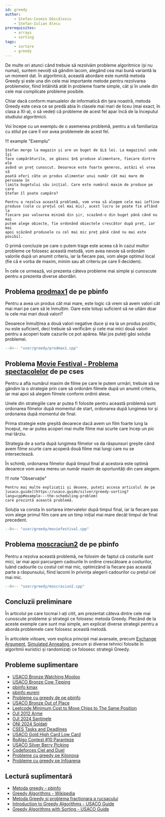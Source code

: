 ```yaml
---
id: greedy
author:
    - Ștefan-Cosmin Dăscălescu
    - Ștefan-Iulian Alecu
prerequisites:
    - arrays
    - sorting
tags:
    - sortare
    - greedy
---
```


De multe ori atunci când trebuie să rezolvăm probleme algoritmice (și nu numai),
suntem nevoiți să gândim lacom, alegând cea mai bună variantă la un moment dat.
În algoritmică, această abordare este numită metoda Greedy și este una din cele
mai importante metode pentru rezolvarea problemelor, fiind întâlnită atât în
probleme foarte simple, cât și în unele din cele mai complicate probleme
posibile.

Chiar dacă conform manualelor de informatică din țara noastră, metoda Greedy
este ceva ce se predă abia în clasele mai mari de liceu (mai exact, în clasa a
XI-a), o să vedeți că probleme de acest fel apar încă de la începutul studiului
algoritmicii.

Voi începe cu un exemplu de o asemenea problemă, pentru a vă familiariza cu
stilul pe care îl vor avea problemele de acest fel.

!!! example "Exemplu"

    Ștefan merge la magazin și are un buget de $L$ lei. La magazinul unde își
    face cumpărăturile, se găsesc $n$ produse alimentare, fiecare dintre ele
    având un preț cunoscut. Deoarece este foarte generos, astăzi el vrea să
    poată oferi câte un produs alimentar unui număr cât mai mare de persoane în
    limita bugetului său inițial. Care este numărul maxim de produse pe care
    Ștefan îl poate cumpăra?

    Pentru a rezolva această problemă, vom vrea să alegem cele mai ieftine
    produse (cele cu prețul cel mai mic), acest lucru se poate fie aflând la
    fiecare pas valoarea minimă din șir, scazând-o din buget până când nu mai
    putem alege obiecte, fie ordonând obiectele crescător după preț, iar mai
    apoi scăzând produsele cu cel mai mic preț până când nu mai este posibil.

O primă concluzie pe care o putem trage este aceea că în cazul multor probleme
ce folosesc această metodă, vom avea nevoie să ordonăm valorile după un anumit
criteriu, iar la fiecare pas, vom alege optimul local (fie că e vorba de maxim,
minim sau alt criteriu pe care îl decidem).

În cele ce urmează, voi prezenta câteva probleme mai simple și cunoscute pentru
a prezenta diverse abordări.

## Problema [prodmax1](https://www.pbinfo.ro/probleme/2271/prodmax1) de pe pbinfo

Pentru a avea un produs cât mai mare, este logic că vrem să avem valori cât mai
mari pe care să le înmulțim. Oare este totuși suficient să ne uităm doar la cele
mai mari două valori?

Deoarece înmulțirea a două valori negative duce și ea la un produs pozitiv, nu
este suficient, deci trebuie să verificăm și cele mai mici două valori pentru a
acoperi toate cazurile ce pot apărea. Mai jos puteți găsi soluția problemei.

```cpp
--8<-- "usor/greedy/prodmax1.cpp"
```

## Problema [Movie Festival - Problema spectacolelor](https://cses.fi/problemset/task/1629) de pe cses

Pentru a afla numărul maxim de filme pe care le putem urmări, trebuie să ne
gândim la o strategie prin care să ordonăm filmele după un anumit criteriu, iar
mai apoi să alegem filmele conform ordinii alese.

Unele din strategiile care ar putea fi folosite pentru această problemă sunt
ordonarea filmelor după momentul de start, ordonarea după lungimea lor și
ordonarea după momentul de final.

Prima strategie este greșită deoarece dacă avem un film foarte lung la început,
ne-ar putea acoperi mai multe filme mai scurte care încep un pic mai târziu.

Strategia de a sorta după lungimea filmelor va da răspunsuri greșite când avem
filme scurte care acoperă două filme mai lungi care nu se intersectează.

În schimb, ordonarea filmelor după timpul final al acestora este optimă deoarece
vom avea mereu un număr maxim de oportunități din care alegem.

!!! note "Observație"

    Pentru mai multe explicații și desene, puteți accesa articolul de pe
    [usaco.guide](https://usaco.guide/silver/greedy-sorting?lang=cpp#example---the-scheduling-problem)
    care prezintă această problemă.

Soluția va consta în sortarea intervalelor după timpul final, iar la fiecare pas
vom alege primul film care are un timp inițial mai mare decât timpul de final
precedent.

```cpp
--8<-- "usor/greedy/moviefestival.cpp"
```

## Problema [moscraciun2](https://www.pbinfo.ro/probleme/4010/moscraciun2) de pe pbinfo

Pentru a rezolva această problemă, ne folosim de faptul că costurile sunt mici,
iar mai apoi parcurgem cadourile în ordine crescătoare a costurilor, luând
cadourile cu costul cel mai mic, optimizând la fiecare pas această parte a
răspunsului, fiind lacomi în privința alegerii cadourilor cu prețul cel mai mic.

```cpp
--8<-- "usor/greedy/moscraciun2.cpp"
```

## Concluzii preliminare

În articolul pe care tocmai l-ați citit, am prezentat câteva dintre cele mai
cunoscute probleme și strategii ce folosesc metoda Greedy. Plecând de la aceste
exemple care sunt mai simple, am explicat diverse strategii pentru a aborda
problemele care folosesc această metodă.

În articolele viitoare, vom explica principii mai avansate, precum
[Exchange Argument](https://www.cs.cornell.edu/courses/cs482/2007su/exchange.pdf),
[Simulated Annealing](https://en.wikipedia.org/wiki/Simulated_annealing), precum
și diverse tehnici folosite în algoritmii euristici și randomizați ce folosesc
strategii Greedy.

## Probleme suplimentare

- [USACO Bronze Watching Mooloo](http://www.usaco.org/index.php?page=viewproblem2&cpid=1301)
- [USACO Bronze Cow Tipping](http://www.usaco.org/index.php?page=viewproblem2&cpid=689)
- [pbinfo kmax](https://www.pbinfo.ro/probleme/1877/kmax)
- [pbinfo eureni](https://www.pbinfo.ro/probleme/1004/eureni)
- [Probleme cu greedy de pe pbinfo](https://www.pbinfo.ro/probleme/categorii/24/metoda-greedy-probleme-diverse-cu-metoda-greedy)
- [USACO Bronze Out of Place](http://www.usaco.org/index.php?page=viewproblem2&cpid=785)
- [Leetcode Minimum Cost to Move Chips to The Same Position](https://leetcode.com/problems/minimum-cost-to-move-chips-to-the-same-position/description/)
- [OJI 2012 Arme](https://kilonova.ro/problems/823)
- [OJI 2024 Santinele](https://kilonova.ro/problems/2502)
- [ONI 2024 Soldati](https://kilonova.ro/problems/2659)
- [CSES Tasks and Deadlines](https://cses.fi/problemset/task/1630)
- [USACO Gold High Card Low Card](http://www.usaco.org/index.php?page=viewproblem2&cpid=573)
- [RoAlgo Contest #10 Paranteze](https://kilonova.ro/problems/2961)
- [USACO Silver Berry Picking](http://www.usaco.org/index.php?page=viewproblem2&cpid=990)
- [Codeforces Ciel and Duel](https://codeforces.com/contest/321/problem/B)
- [Probleme cu greedy pe Kilonova](https://kilonova.ro/tags/299)
- [Probleme cu greedy pe Infoarena](https://infoarena.ro/cauta-probleme?tag_id[]=61)

## Lectură suplimentară

- [Metoda greedy - pbinfo](https://www.pbinfo.ro/articole/16619/metoda-greedy)
- [Greedy Algorithms - Wikipedia](https://en.wikipedia.org/wiki/Greedy_algorithm)
- [Metoda Greedy si problema fractionara a rucsacului](https://infoarena.ro/metoda-greedy-si-problema-fractionara-a-rucsacului)
- [Introduction to Greedy Algorithms - USACO Guide](https://usaco.guide/bronze/intro-greedy?lang=cpp)
- [Greedy Algorithms with Sorting - USACO Guide](https://usaco.guide/silver/greedy-sorting?lang=cpp)
